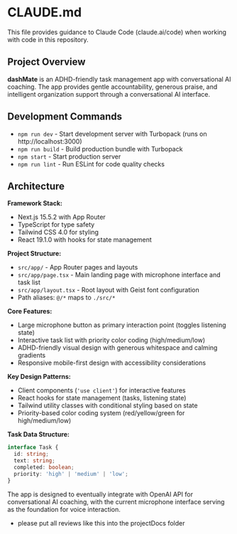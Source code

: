 # CLAUDE.md

This file provides guidance to Claude Code (claude.ai/code) when working with code in this repository.

## Project Overview

**dashMate** is an ADHD-friendly task management app with conversational AI coaching. The app provides gentle accountability, generous praise, and intelligent organization support through a conversational AI interface.

## Development Commands

- `npm run dev` - Start development server with Turbopack (runs on http://localhost:3000)
- `npm run build` - Build production bundle with Turbopack
- `npm start` - Start production server
- `npm run lint` - Run ESLint for code quality checks

## Architecture

**Framework Stack:**
- Next.js 15.5.2 with App Router
- TypeScript for type safety
- Tailwind CSS 4.0 for styling
- React 19.1.0 with hooks for state management

**Project Structure:**
- `src/app/` - App Router pages and layouts
- `src/app/page.tsx` - Main landing page with microphone interface and task list
- `src/app/layout.tsx` - Root layout with Geist font configuration
- Path aliases: `@/*` maps to `./src/*`

**Core Features:**
- Large microphone button as primary interaction point (toggles listening state)
- Interactive task list with priority color coding (high/medium/low)
- ADHD-friendly visual design with generous whitespace and calming gradients
- Responsive mobile-first design with accessibility considerations

**Key Design Patterns:**
- Client components (`'use client'`) for interactive features
- React hooks for state management (tasks, listening state)
- Tailwind utility classes with conditional styling based on state
- Priority-based color coding system (red/yellow/green for high/medium/low)

**Task Data Structure:**
```typescript
interface Task {
  id: string;
  text: string;
  completed: boolean;
  priority: 'high' | 'medium' | 'low';
}
```

The app is designed to eventually integrate with OpenAI API for conversational AI coaching, with the current microphone interface serving as the foundation for voice interaction.
- please put all reviews like this into the projectDocs folder